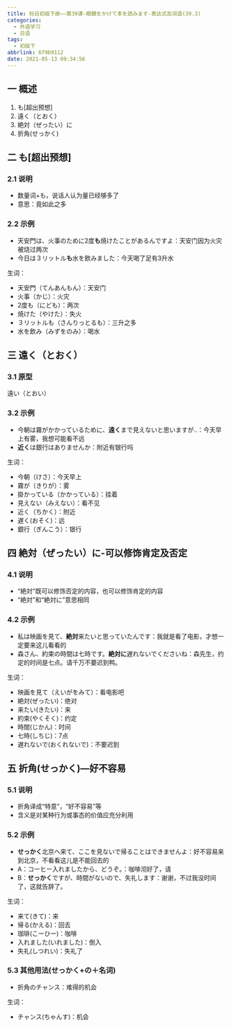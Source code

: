 ```yaml
---
title: 标日初级下册——第39课-眼鏡をかけて本を読みます-表达式及词语(39.3)
categories:
  - 外语学习
  - 日语
tags:
  - 初级下
abbrlink: 6f9b9112
date: 2021-05-13 09:34:56
---
```

## 一 概述

1. も[超出预想]
2. 遠く（とおく）
3. 絶対（ぜったい）に
4. 折角(せっかく)

<!--more-->

## 二 も[超出预想]

### 2.1 说明

* 数量词+も，说话人认为量已经够多了
* 意思：竟如此之多

### 2.2 示例

* 天安門は、火事のために2度**も**焼けたことがあるんですよ：天安门因为火灾被烧过两次
* 今日は３リットル**も**水を飲みました：今天喝了足有3升水

生词：

* 天安門（てんあんもん）：天安门
* 火事（かじ）：火灾
* 2度も（にども）：两次
* 焼けた（やけた）：失火
* ３リットルも（さんりっとるも）：三升之多
* 水を飲み（みずをのみ）：喝水

## 三 遠く（とおく）

### 3.1 原型

遠い（とおい）

### 3.2 示例

* 今朝は霧がかかっているために、**遠く**まで見えないと思いますが..：今天早上有雾，我想可能看不远
* **近く**は銀行はありませんか：附近有银行吗

生词：

* 今朝（けさ）：今天早上
* 霧が（きりが）：雾
* 掛かっている（かかっている）：挂着
* 見えない（みえない）：看不见
* 近く（ちかく）：附近
* 遅く(おそく)：远
* 銀行（ぎんこう）：银行

## 四 絶対（ぜったい）に-可以修饰肯定及否定

### 4.1 说明

* “絶対”既可以修饰否定的内容，也可以修饰肯定的内容
* “絶対”和“絶対に”意思相同

### 4.2 示例

* 私は映画を見て、**絶対**来たいと思っていたんです：我就是看了电影，才想一定要来这儿看看的
* 森さん、約束の時間は七時です。**絶対に**遅れないでくださいね：森先生，约定的时间是七点。请千万不要迟到鸭。

生词：

* 映画を見て（えいがをみて）：看电影吧
* 絶対(ぜったい)：绝对
* 来たい(きたい)：来
* 約束(やくそく)：约定
* 時間(じかん)：时间
* 七時(しちじ)：7点
* 遅れないで(おくれないで)：不要迟到

## 五 折角(せっかく)—好不容易

### 5.1 说明

* 折角译成“特意”，“好不容易”等
* 含义是对某种行为或事态的价值应充分利用

### 5.2 示例

* **せっかく**北京へ来て、ここを見ないで帰ることはできませんよ：好不容易来到北京，不看看这儿是不能回去的
* A：コーヒー入れましたから、どうぞ。：咖啡沏好了，请
* B：**せっかく**ですが、時間がないので、失礼します：谢谢，不过我没时间了，这就告辞了。

生词：

* 来て(きて)：来
* 帰る(かえる)：回去
* 珈琲(こーひー)：咖啡
* 入れました(いれました)：倒入
* 失礼(しつれい)：失礼了

### 5.3 其他用法(せっかく+の＋名词)

* 折角のチャンス：难得的机会

生词：

* チャンス(ちゃんす)：机会